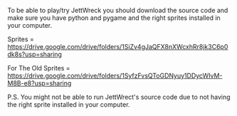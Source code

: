 
To be able to play/try JettWreck you should download the source code and make sure you have python and pygame and the right sprites installed in your computer.

Sprites = https://drive.google.com/drive/folders/1SiZv4gJaQFX8nXWcxhRr8jk3C6p0dk8s?usp=sharing

For The Old Sprites = https://drive.google.com/drive/folders/1SyfzFvsQToGDNyuy1DDycWIvM-M8B-e8?usp=sharing


P.S. You might not be able to run JettWrect's source code due to not having the right sprite installed in your computer.
